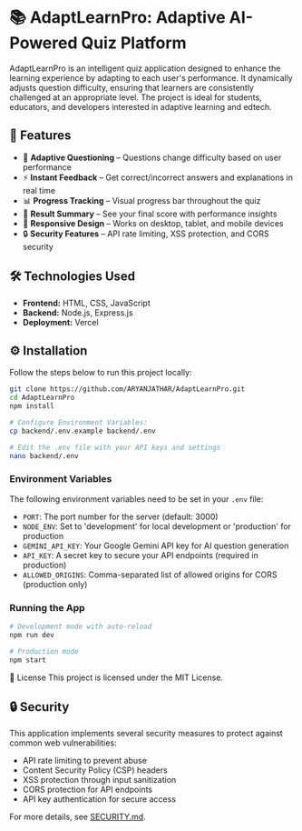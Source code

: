 # 📚 AdaptLearnPro: Adaptive AI-Powered Quiz Platform

AdaptLearnPro is an intelligent quiz application designed to enhance the learning experience by adapting to each user's performance. It dynamically adjusts question difficulty, ensuring that learners are consistently challenged at an appropriate level. The project is ideal for students, educators, and developers interested in adaptive learning and edtech.


## 🎯 Features

- 🧠 **Adaptive Questioning** – Questions change difficulty based on user performance
- ⚡ **Instant Feedback** – Get correct/incorrect answers and explanations in real time
- 📊 **Progress Tracking** – Visual progress bar throughout the quiz
- 📝 **Result Summary** – See your final score with performance insights
- 📱 **Responsive Design** – Works on desktop, tablet, and mobile devices
- 🔒 **Security Features** – API rate limiting, XSS protection, and CORS security

## 🛠️ Technologies Used

- **Frontend:** HTML, CSS, JavaScript
- **Backend:** Node.js, Express.js
- **Deployment:** Vercel


## ⚙️ Installation

Follow the steps below to run this project locally:

```bash
git clone https://github.com/ARYANJATHAR/AdaptLearnPro.git
cd AdaptLearnPro
npm install

# Configure Environment Variables:
cp backend/.env.example backend/.env

# Edit the .env file with your API keys and settings
nano backend/.env
```

### Environment Variables

The following environment variables need to be set in your `.env` file:

- `PORT`: The port number for the server (default: 3000)
- `NODE_ENV`: Set to 'development' for local development or 'production' for production
- `GEMINI_API_KEY`: Your Google Gemini API key for AI question generation
- `API_KEY`: A secret key to secure your API endpoints (required in production)
- `ALLOWED_ORIGINS`: Comma-separated list of allowed origins for CORS (production only)

### Running the App

```bash
# Development mode with auto-reload
npm run dev

# Production mode
npm start
```

📄 License
This project is licensed under the MIT License.


## 🔒 Security

This application implements several security measures to protect against common web vulnerabilities:

- API rate limiting to prevent abuse
- Content Security Policy (CSP) headers
- XSS protection through input sanitization
- CORS protection for API endpoints
- API key authentication for secure access

For more details, see [SECURITY.md](SECURITY.md).
